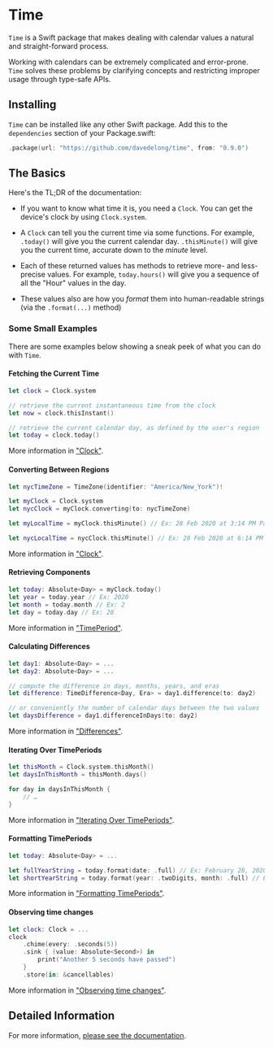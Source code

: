# Time

`Time` is a Swift package that makes dealing with calendar values a natural and straight-forward process.

Working with calendars can be extremely complicated and error-prone. `Time` solves these problems by clarifying concepts and restricting improper usage through type-safe APIs.

## Installing

`Time` can be installed like any other Swift package. Add this to the `dependencies` section of your Package.swift:

```swift
.package(url: "https://github.com/davedelong/time", from: "0.9.0")
```

## The Basics

Here's the TL;DR of the documentation:

- If you want to know what time it is, you need a `Clock`. You can get the device's clock by using `Clock.system`.

- A `Clock` can tell you the current time via some functions. For example, `.today()` will give you the current calendar day. `.thisMinute()` will give you the current time, accurate down to the _minute_ level.

- Each of these returned values has methods to retrieve more- and less- precise values. For example, `today.hours()` will give you a sequence of all the "Hour" values in the day.

- These values also are how you _format_ them into human-readable strings (via the `.format(...)` method)

### Some Small Examples

There are some examples below showing a sneak peek of what you can do with `Time`.

#### Fetching the Current Time

```swift
let clock = Clock.system

// retrieve the current instantaneous time from the clock
let now = clock.thisInstant()

// retrieve the current calendar day, as defined by the user's region
let today = clock.today()
```

More information in ["Clock"](Documentation/2-Usage/2-Clock.md).

#### Converting Between Regions

```swift
let nycTimeZone = TimeZone(identifier: "America/New_York")!

let myClock = Clock.system
let nycClock = myClock.converting(to: nycTimeZone)

let myLocalTime = myClock.thisMinute() // Ex: 28 Feb 2020 at 3:14 PM Pacific Time

let nycLocalTime = nycClock.thisMinute() // Ex: 28 Feb 2020 at 6:14 PM Eastern Time
```

More information in ["Clock"](Documentation/2-Usage/2-Clock.md).

#### Retrieving Components

```swift
let today: Absolute<Day> = myClock.today()
let year = today.year // Ex: 2020
let month = today.month // Ex: 2
let day = today.day // Ex: 28
```

More information in ["TimePeriod"](Documentation/2-Usage/3-TimePeriod.md).

#### Calculating Differences

```swift
let day1: Absolute<Day> = ...
let day2: Absolute<Day> = ...

// compute the difference in days, months, years, and eras
let difference: TimeDifference<Day, Era> = day1.difference(to: day2)

// or conveniently the number of calendar days between the two values
let daysDifference = day1.differenceInDays(to: day2)
```

More information in ["Differences"](Documentation/2-Usage/5-Differences.md).

#### Iterating Over TimePeriods

```swift
let thisMonth = Clock.system.thisMonth()
let daysInThisMonth = thisMonth.days()

for day in daysInThisMonth {
    // …
}
```

More information in ["Iterating Over TimePeriods"](Documentation/2-Usage/6-Iteration.md).

#### Formatting TimePeriods

```swift
let today: Absolute<Day> = ...

let fullYearString = today.format(date: .full) // Ex: February 28, 2020
let shortYearString = today.format(year: .twoDigits, month: .full) // Ex: February '20
```

More information in ["Formatting TimePeriods"](Documentation/2-Usage/7-Formatting.md).

#### Observing time changes

```swift
let clock: Clock = ...
clock
    .chime(every: .seconds(5))
    .sink { (value: Absolute<Second>) in
        print("Another 5 seconds have passed")
    }
    .store(in: &cancellables)
```

More information in ["Observing time changes"](Documentation/2-Usage/8-Observation.md).

## Detailed Information

For more information, [please see the documentation](Documentation).
